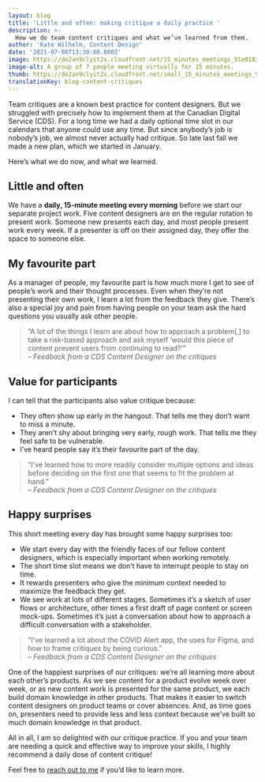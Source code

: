 ```yaml
---
layout: blog
title: 'Little and often: making critique a daily practice '
description: >-
  How we do team content critiques and what we’ve learned from them.
author: 'Kate Wilhelm, Content Design'
date: '2021-07-08T13:30:00.000Z'
image: https://de2an9clyit2x.cloudfront.net/15_minutes_meetings_91e0181bab.jpg
image-alt: A group of 7 people meeting virtually for 15 minutes.
thumb: https://de2an9clyit2x.cloudfront.net/small_15_minutes_meetings_91e0181bab.jpg
translationKey: blog-content-critiques
---
```

Team critiques are a known best practice for content designers. But we struggled with precisely how to implement them at the Canadian Digital Service (CDS). For a long time we had a daily optional time slot in our calendars that anyone could use any time. But since anybody’s job is nobody’s job, we almost never actually had critique. So late last fall we made a new plan, which we started in January.   

Here’s what we do now, and what we learned.


## Little and often

We have a **daily, 15-minute meeting every morning** before we start our separate project work. Five content designers are on the regular rotation to present work. Someone new presents each day, and most people present work every week. If a presenter is off on their assigned day, they offer the space to someone else. 


## My favourite part

As a manager of people, my favourite part is how much more I get to see of people’s work and their thought processes. Even when they’re not presenting their own work, I learn a lot from the feedback they give. There’s also a special joy and pain from having people on your team ask the hard questions you usually ask other people.

> “A lot of the things I learn are about how to approach a problem[,] to take a risk-based approach and ask myself ‘would this piece of content prevent users from continuing to read?’”
<br> *– Feedback from a CDS Content Designer on the critiques*


## Value for participants 

I can tell that the participants also value critique because: 

* They often show up early in the hangout. That tells me they don’t want to miss a minute. 
* They aren’t shy about bringing very early, rough work. That tells me they feel safe to be vulnerable. 
* I’ve heard people say it’s their favourite part of the day.

> “I've learned how to more readily consider multiple options and ideas before deciding on the first one that seems to fit the problem at hand.”
<br> *– Feedback from a CDS Content Designer on the critiques*


## Happy surprises

This short meeting every day has brought some happy surprises too: 

* We start every day with the friendly faces of our fellow content designers, which is especially important when working remotely. 
* The short time slot means we don’t have to interrupt people to stay on time.  
* It rewards presenters who give the minimum context needed to maximize the feedback they get. 
* We see work at lots of different stages. Sometimes it’s a sketch of user flows or architecture, other times a first draft of page content or screen mock-ups. Sometimes it’s just a conversation about how to approach a difficult conversation with a stakeholder.

> “I've learned a lot about the COVID Alert app, the uses for Figma, and how to frame critiques by being curious.”
<br> *– Feedback from a CDS Content Designer on the critiques*


One of the happiest surprises of our critiques: we’re all learning more about each other’s products. As we see content for a product evolve week over week, or as new content work is presented for the same product, we each build domain knowledge in other products. That makes it easier to switch content designers on product teams or cover absences. And, as time goes on, presenters need to provide less and less context because we’ve built so much domain knowledge in that product.

All in all, I am so delighted with our critique practice. If you and your team are needing a quick and effective way to improve your skills, I highly recommend a daily dose of content critique!

Feel free to [reach out to me](mailto:kate.wilhelm@cds-snc.ca) if you’d like to learn more. 

